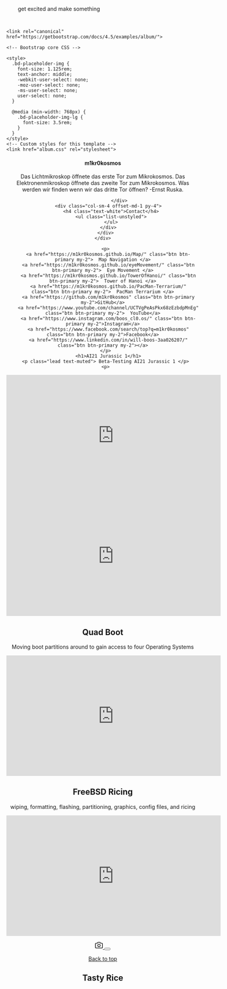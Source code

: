 <head>
    <style>
        .resBg {
            padding: 30px;
            background: url(image-asset.jpeg) no-repeat center center fixed; 
  -webkit-background-size: cover;
  -moz-background-size: cover;
  -o-background-size: cover;
  background-size: cover;
        }
    </style>
</head>
<body>
    <div class="resBg">get excited and make something</div>
</body>

<html lang="en">
  <head>
    <meta charset="utf-8">
    <meta name="viewport" content="width=device-width, initial-scale=1, shrink-to-fit=no">
    <meta name="description" content="">
    <meta name="author" content="Mark Otto, Jacob Thornton, and Bootstrap contributors">
    <meta name="generator" content="Jekyll v4.1.1">
    <title>Album example · Bootstrap</title>

    <link rel="canonical" href="https://getbootstrap.com/docs/4.5/examples/album/">

    <!-- Bootstrap core CSS -->
<link href="../assets/dist/css/bootstrap.min.css" rel="stylesheet">

    <style>
      .bd-placeholder-img {
        font-size: 1.125rem;
        text-anchor: middle;
        -webkit-user-select: none;
        -moz-user-select: none;
        -ms-user-select: none;
        user-select: none;
      }

      @media (min-width: 768px) {
        .bd-placeholder-img-lg {
          font-size: 3.5rem;
        }
      }
    </style>
    <!-- Custom styles for this template -->
    <link href="album.css" rel="stylesheet">
    
<main role="main">

  <section class="jumbotron text-center">
    <div class="container">
        
  <body>
    <header>
  <div class="collapse bg-dark" id="navbarHeader">
    <div class="container">
      <div class="row">
        <div class="col-sm-8 col-md-7 py-4">
          <h4 class="text-muted">m1kr0kosmos</h4>
          <p class="text-muted">Das Lichtmikroskop öffnete das erste Tor zum Mikrokosmos. Das Elektronenmikroskop öffnete das zweite Tor zum Mikrokosmos. Was werden wir finden wenn wir das dritte Tor öffnen? -Ernst Ruska.</p>
    
                </div>
        <div class="col-sm-4 offset-md-1 py-4">
          <h4 class="text-white">Contact</h4>
          <ul class="list-unstyled">
          </ul>
        </div>
      </div>
    </div>
  </div>
     
      <p>
        <a href="https://m1kr0kosmos.github.io/Map/" class="btn btn-primary my-2">  Map Navigation </a>
        <a href="https://m1kr0kosmos.github.io/eyeMovement/" class="btn btn-primary my-2">  Eye Movement </a>
        <a href="https://m1kr0kosmos.github.io/TowerOfHanoi/" class="btn btn-primary my-2">  Tower of Hanoi </a>
        <a href="https://m1kr0kosmos.github.io/PacMan-Terrarium/" class="btn btn-primary my-2">  PacMan Terrarium </a>
        <a href="https://github.com/m1kr0kosmos" class="btn btn-primary my-2">GitHub</a>
        <a href="https://www.youtube.com/channel/UCTVgPeAsPkx68zEzbdpMnEg" class="btn btn-primary my-2">  YouTube</a>
        <a href="https://www.instagram.com/boos_cl0.os/" class="btn btn-primary my-2">Instagram</a>
        <a href="https://www.facebook.com/search/top?q=m1kr0kosmos" class="btn btn-primary my-2">Facebook</a>
        <a href="https://www.linkedin.com/in/will-boos-3aa026207/" class="btn btn-primary my-2"></a>
      </p>
        <h1>AI21 Jurassic 1</h1>
      <p class="lead text-muted"> Beta-Testing AI21 Jurassic 1 </p>
      <p>
          
<iframe width="560" height="315" src="https://www.youtube.com/embed/3I5qr1ej1Xs" frameborder="0" allow="autoplay; encrypted-media" allowfullscreen></iframe>

      
          
<iframe width="560" height="315" src="https://www.youtube.com/embed/RD0a7BCXgOQ" frameborder="0" allow="autoplay; encrypted-media" allowfullscreen></iframe>
      
<h1>Quad Boot</h1>
      <p class="lead text-muted">Moving boot partitions around to gain access to four Operating Systems </p>
      <p>
          
<iframe width="560" height="315" src="https://www.youtube.com/embed/X3cLAE7X10Q" frameborder="0" allow="autoplay; encrypted-media" allowfullscreen></iframe> 
      
<h1>FreeBSD Ricing</h1>
      <p class="lead text-muted">wiping, formatting, flashing, partitioning, graphics, config files, and ricing </p>
      <p>
      
<iframe width="560" height="315" src="https://www.youtube.com/embed/F79bFRoAGpg" frameborder="0" allow="autoplay; encrypted-media" allowfullscreen></iframe> 
      
  <div class="navbar navbar-dark bg-dark shadow-sm">
    <div class="container d-flex justify-content-between">
      <a href="#" class="navbar-brand d-flex align-items-center">
        <svg xmlns="https://www.youtube.com/channel/UCTVgPeAsPkx68zEzbdpMnEg" width="20" height="20" fill="none" stroke="currentColor" stroke-linecap="round" stroke-linejoin="round" stroke-width="2" aria-hidden="true" class="mr-2" viewBox="0 0 24 24" focusable="false"><path d="M23 19a2 2 0 0 1-2 2H3a2 2 0 0 1-2-2V8a2 2 0 0 1 2-2h4l2-3h6l2 3h4a2 2 0 0 1 2 2z"/><circle cx="12" cy="13" r="4"/></svg>
        <strong></strong>
      </a>
      <button class="navbar-toggler" type="button" data-toggle="collapse" data-target="#navbarHeader" aria-controls="navbarHeader" aria-expanded="false" aria-label="Toggle navigation">
        <span class="navbar-toggler-icon"></span>
      </button>
    </div>
  </div>

<footer class="text-muted">
  <div class="container">
    <p class="float-right">
      <a href="#">Back to top</a>
    </p>
  </div>
</footer>
<script src="https://code.jquery.com/jquery-3.5.1.slim.min.js" integrity="sha384-DfXdz2htPH0lsSSs5nCTpuj/zy4C+OGpamoFVy38MVBnE+IbbVYUew+OrCXaRkfj" crossorigin="anonymous"></script>
      <script>window.jQuery || document.write('<script src="../assets/js/vendor/jquery.slim.min.js"><\/script>')</script><script src="../assets/dist/js/bootstrap.bundle.min.js"></script>

<html>
<head>
    <title>Bootstrap Carousel</title>
    <link rel="stylesheet" href="//netdna.bootstrapcdn.com/bootstrap/3.1.1/css/bootstrap.min.css">
    <script src="https://ajax.googleapis.com/ajax/libs/jquery/1.10.2/jquery.min.js"></script>
    <script src="https://netdna.bootstrapcdn.com/bootstrap/3.0.3/js/bootstrap.min.js"></script>
</head>
<body>
<div class="container">
<h1>Tasty Rice</h1>
<!--The main div for carousel-->
<div id="carousel-demo" class="carousel slide" data-ride="carousel">
  <!-- Sliding images statring here --> 
   <div class="carousel-inner"> 
    <div class="item"> 
      <img src="2d.jpeg" alt=""> 
    </div> 
    <div class="item"> 
      <img src="3d.jpeg" alt=""> 
   </div> 
    <div class="item"> 
      <img src="4d.jpeg" alt=""> 
    </div>
    <div class="item active"> 
      <img src="6d.jpeg" alt=""> 
       </div>  
  </div> 
  <!-- Next / Previous controls here -->
  <a class="left carousel-control" href="#carousel-demo" data-slide="prev">
    <span class="glyphicon glyphicon-chevron-left"></span>
  </a>
  <a class="right carousel-control" href="#carousel-demo" data-slide="next">
    <span class="glyphicon glyphicon-chevron-right"></span>
  </a>
 
  </div>
 

</div>
</body>
</html>
